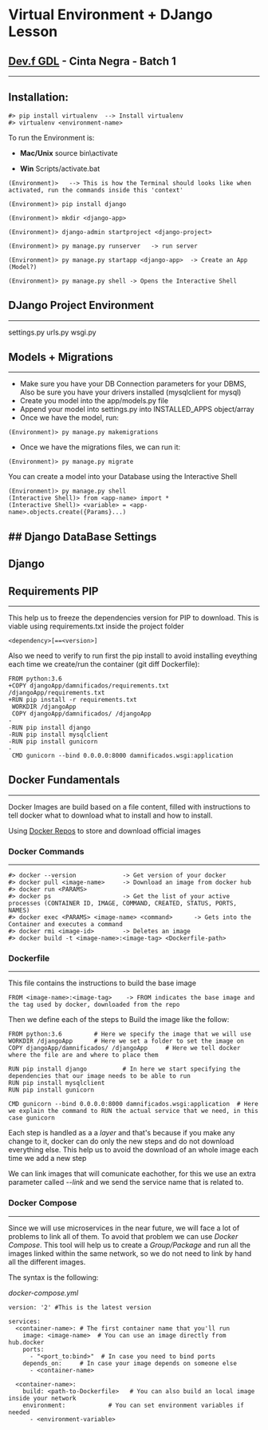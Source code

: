 # Virtual Environment + DJango Lesson
## [Dev.f GDL](https://www.devf.mx/guadalajara) - Cinta Negra - Batch 1
-----------------

**Installation:**
-----------------

```
#> pip install virtualenv  --> Install virtualenv
#> virtualenv <environment-name>
```

To run the Environment is:

- **Mac/Unix**
source bin\activate

- **Win**
Scripts/activate.bat

```
(Environment)>   --> This is how the Terminal should looks like when activated, run the commands inside this 'context'

(Environment)> pip install django

(Environment)> mkdir <django-app>

(Environment)> django-admin startproject <django-project>  

(Environment)> py manage.py runserver   -> run server

(Environment)> py manage.py startapp <django-app>  -> Create an App (Model?)

(Environment)> py manage.py shell -> Opens the Interactive Shell

```

## DJango Project Environment
-------------------------

settings.py
urls.py
wsgi.py


## Models + Migrations
---------------------

- Make sure you have your DB Connection parameters for your DBMS, Also be sure you have your drivers installed (mysqlclient for mysql)
- Create you model into the app/models.py file
- Append your model into settings.py into INSTALLED_APPS object/array
- Once we have the model, run:

```
(Environment)> py manage.py makemigrations
```

- Once we have the migrations files, we can run it:

```
(Environment)> py manage.py migrate   
```

You can create a model into your Database using the Interactive Shell

```
(Environment)> py manage.py shell
(Interactive Shell)> from <app-name> import *
(Interactive Shell)> <variable> = <app-name>.objects.create({Params}...)
```

## Django DataBase Settings
---------

## Django 

## Requirements PIP
----------

This help us to freeze the dependencies version for PIP to download. This is viable using requirements.txt inside the 
project folder

```
<dependency>[==<version>]
```

Also we need to verify to run first the pip install to avoid installing eveything each time we create/run the container
(git diff Dockerfile):
```
FROM python:3.6
+COPY djangoApp/damnificados/requirements.txt /djangoApp/requirements.txt
+RUN pip install -r requirements.txt
 WORKDIR /djangoApp
 COPY djangoApp/damnificados/ /djangoApp
-
-RUN pip install django
-RUN pip install mysqlclient
-RUN pip install gunicorn
-
 CMD gunicorn --bind 0.0.0.0:8000 damnificados.wsgi:application

```

## Docker Fundamentals 
----------


Docker Images are build based on a file content, filled with instructions to tell docker what to download
what to install and how to install.

Using [Docker Repos](https://hub.docker.com) to store and download official images

### Docker Commands
---------

```
#> docker --version             -> Get version of your docker
#> docker pull <image-name>     -> Download an image from docker hub   
#> docker run <PARAMS>
#> docker ps                    -> Get the list of your active processes (CONTAINER ID, IMAGE, COMMAND, CREATED, STATUS, PORTS, NAMES)
#> docker exec <PARAMS> <image-name> <command>      -> Gets into the Container and executes a command
#> docker rmi <image-id>        -> Deletes an image
#> docker build -t <image-name>:<image-tag> <Dockerfile-path>

```

### Dockerfile
--------

This file contains the instructions to build the base image

```
FROM <image-name>:<image-tag>    -> FROM indicates the base image and the tag used by docker, downloaded from the repo

```

Then we define each of the steps to Build the image like the follow:
```
FROM python:3.6         # Here we specify the image that we will use
WORKDIR /djangoApp      # Here we set a folder to set the image on
COPY djangoApp/damnificados/ /djangoApp     # Here we tell docker where the file are and where to place them

RUN pip install django          # In here we start specifying the dependencies that our image needs to be able to run
RUN pip install mysqlclient
RUN pip install gunicorn

CMD gunicorn --bind 0.0.0.0:8000 damnificados.wsgi:application  # Here we explain the command to RUN the actual service that we need, in this case gunicorn
```

Each step is handled as a a _layer_ and that's because if you make any change to it, docker can do only the new steps and do not download everything else.
This help us to avoid the download of an whole image each time we add a new step

We can link images that will comunicate eachother, for this we use an extra parameter called *--link <service-name>* and we send the service name
that is related to.

### Docker Compose
-------

Since we will use microservices in the near future, we will face a lot of problems to link all of them. To avoid that problem we can use *Docker Compose*.
This tool will help us to create a _Group/Package_ and run all the images linked within the same network, so we do not need to link by hand all the different images.

The syntax is the following:

*docker-compose.yml*

```
version: '2' #This is the latest version

services:
  <container-name>: # The first container name that you'll run
    image: <image-name>  # You can use an image directly from hub.docker
    ports:
      - "<port_to:bind>"  # In case you need to bind ports
    depends_on:     # In case your image depends on someone else
      - <container-name>  

  <container-name>:
    build: <path-to-Dockerfile>   # You can also build an local image inside your network
    environment:            # You can set environment variables if needed
      - <environment-variable>   
```
